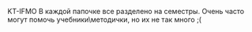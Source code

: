 KT-IFMO
В каждой папочке все разделено на семестры. 
Очень часто могут помочь учебники\методички, но их не так много ;(
